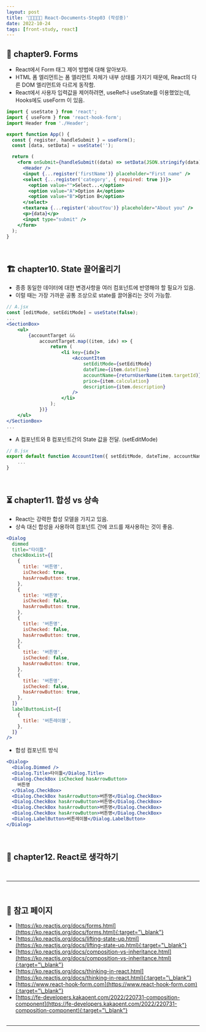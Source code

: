 ```yaml
---
layout: post
title: '👨‍👦‍👦👩‍👧 React-Documents-Step03 (작성중)'
date: 2022-10-24
tags: [front-study, react]
---
```


## 🧾 chapter9. Forms

- React에서 Form 태그 제어 방법에 대해 알아보자.
- HTML 폼 엘리먼트는 폼 엘리먼트 자체가 내부 상태를 가지기 때문에, React의 다른 DOM 엘리먼트와 다르게 동작함.
- React에서 사용자 입력값을 제어하려면, useRef나 useState를 이용했었는데, Hooks에도 useForm 이 있음.

```jsx
import { useState } from 'react';
import { useForm } from 'react-hook-form';
import Header from './Header';

export function App() {
  const { register, handleSubmit } = useForm();
  const [data, setData] = useState('');

  return (
    <form onSubmit={handleSubmit((data) => setData(JSON.stringify(data)))}>
      <Header />
      <input {...register('firstName')} placeholder="First name" />
      <select {...register('category', { required: true })}>
        <option value="">Select...</option>
        <option value="A">Option A</option>
        <option value="B">Option B</option>
      </select>
      <textarea {...register('aboutYou')} placeholder="About you" />
      <p>{data}</p>
      <input type="submit" />
    </form>
  );
}
```

<br/>

## 🏗 chapter10. State 끌어올리기

- 종종 동일한 데이터에 대한 변경사항을 여러 컴포넌트에 반영해야 할 필요가 있음.
- 이럴 때는 가장 가까운 공통 조상으로 state를 끌어올리는 것이 가능함.

```jsx
// A.jsx
const [editMode, setEditMode] = useState(false);
...
<SectionBox>
	<ul>
		{accountTarget &&
			accountTarget.map((item, idx) => {
				return (
					<li key={idx}>
						<AccountItem
							setEditMode={setEditMode}
							dateTime={item.dateTime}
							accountName={returnUserName(item.targetId)}
							price={item.calculation}
							description={item.description}
						/>
					</li>
				);
			})}
	</ul>
</SectionBox>
...
```

- A 컴포넌트와 B 컴포넌트간의 State 값을 전달. (setEditMode)
  <br/>

```jsx
// B.jsx
export default function AccountItem({ setEditMode, dateTime, accountName, price, description }) {
	...
}
```

<br/>

## ⏳ chapter11. 합성 vs 상속

- React는 강력한 합성 모델을 가지고 있음.
- 상속 대신 합성을 사용하여 컴포넌트 간에 코드를 재사용하는 것이 좋음.

```jsx
<Dialog
  dimmed
  title="타이틀"
  checkBoxList={[
    {
      title: '버튼명',
      isChecked: true,
      hasArrowButton: true,
    },
    {
      title: '버튼명',
      isChecked: false,
      hasArrowButton: true,
    },
    {
      title: '버튼명',
      isChecked: false,
      hasArrowButton: true,
    },
    {
      title: '버튼명',
      isChecked: false,
      hasArrowButton: true,
    },
    {
      title: '버튼명',
      isChecked: false,
      hasArrowButton: true,
    },
  ]}
  labelButtonList={[
    {
      title: '버튼레이블',
    },
  ]}
/>
```

- 합성 컴포넌트 방식

```jsx
<Dialog>
  <Dialog.Dimmed />
  <Dialog.Title>타이틀</Dialog.Title>
  <Dialog.CheckBox isChecked hasArrowButton>
    버튼명
  </Dialog.CheckBox>
  <Dialog.CheckBox hasArrowButton>버튼명</Dialog.CheckBox>
  <Dialog.CheckBox hasArrowButton>버튼명</Dialog.CheckBox>
  <Dialog.CheckBox hasArrowButton>버튼명</Dialog.CheckBox>
  <Dialog.CheckBox hasArrowButton>버튼명</Dialog.CheckBox>
  <Dialog.LabelButton>버튼레이블</Dialog.LabelButton>
</Dialog>
```

<br/>

## 🪫 chapter12. React로 생각하기

<br/>

---

<br/>

## 🎫 참고 페이지

- [https://ko.reactjs.org/docs/forms.html](https://ko.reactjs.org/docs/forms.html){:target="\_blank"}
- [https://ko.reactjs.org/docs/lifting-state-up.html](https://ko.reactjs.org/docs/lifting-state-up.html){:target="\_blank"}
- [https://ko.reactjs.org/docs/composition-vs-inheritance.html](https://ko.reactjs.org/docs/composition-vs-inheritance.html){:target="\_blank"}
- [https://ko.reactjs.org/docs/thinking-in-react.html](https://ko.reactjs.org/docs/thinking-in-react.html){:target="\_blank"}
- [https://www.react-hook-form.com](https://www.react-hook-form.com){:target="\_blank"}
- [https://fe-developers.kakaoent.com/2022/220731-composition-component](https://fe-developers.kakaoent.com/2022/220731-composition-component){:target="\_blank"}
  <br/><br/>

---
